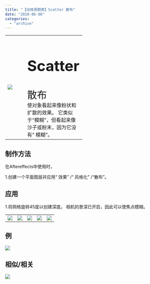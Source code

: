 ```yaml
---
title: "【动效周期表】Scatter 散布"
date: "2020-06-06"
categories: 
  - "archive"
---
```


<table style="border-collapse: collapse; width: 50.0395%;"><tbody class="table1"><tr><td style="width: 25.4125%;"><img src="https://mir.yuelili.com/user/AE/mg/foxcodex/Scatter.gif"></td><td style="width: 86.5341%;"><h2 style="font-size: 36pt;">Scatter</h2><div></div><span style="font-size: 24pt;">散布</span><div></div>使对象看起来像粉状和扩散的效果。 它类似于“模糊”，但看起来像沙子或粉末，因为它没有“ 模糊”。</td></tr></tbody></table>

## 制作方法

在Aftereffects中使用时，

1.创建一个平面图层并应用“ 效果” /“ 风格化” /“散布”。

## 应用

1.将网格旋转45度以创建深度。 相机的景深已开启，因此可以使焦点模糊。

<table><tbody class="table1"><tr><td><a href="https://yuelili.com/archive/scatter/"><img src="https://mir.yuelili.com/user/AE/mg/foxcodex/Scatter.gif"></a></td><td><img class="plus" src="https://mir.yuelili.com/user/AE/mg/foxcodex/plus.png"></td><td><a href="https://yuelili.com/archive/TrimLine/"><img src="https://mir.yuelili.com/user/AE/mg/foxcodex/TrimLine.gif"></a></td><td><img class="plus" src="https://mir.yuelili.com/user/AE/mg/foxcodex/tri.png"></td><td><img src="https://mir.yuelili.com/user/AE/mg/foxcodex/Scatter-Ex001.gif"></td></tr></tbody></table>

## 例

![](https://mir.yuelili.com/user/AE/mg/foxcodex/Scatter-Ex001.gif)

## 相似/相关

[![](https://mir.yuelili.com/user/AE/mg/foxcodex/Blur.gif)](https://yuelili.com/archive/blur/)
